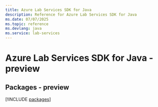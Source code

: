```yaml
---
title: Azure Lab Services SDK for Java
description: Reference for Azure Lab Services SDK for Java
ms.date: 07/07/2025
ms.topic: reference
ms.devlang: java
ms.service: lab-services
---
```

# Azure Lab Services SDK for Java - preview
## Packages - preview
[!INCLUDE [packages](lab-services-index.md)]